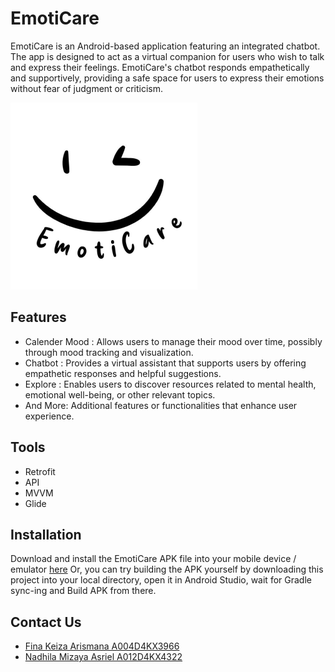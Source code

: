 
# EmotiCare

EmotiCare is an Android-based application featuring an integrated chatbot. The app is designed to act as a virtual companion for users who wish to talk and express their feelings. EmotiCare's chatbot responds empathetically and supportively, providing a safe space for users to express their emotions without fear of judgment or criticism.


![Logo](https://github.com/nadhilamizayaasriel/emoticaresjson/blob/716c7b1f66fea657ce2bb7918c50a724cbde2268/logo.png?raw=true)


## Features

- Calender Mood : Allows users to manage their mood over time, possibly through mood tracking and visualization.
- Chatbot : Provides a virtual assistant that supports users by offering empathetic responses and helpful suggestions.
- Explore : Enables users to discover resources related to mental health, emotional well-being, or other relevant topics.
- And More: Additional features or functionalities that enhance user experience.



## Tools
- Retrofit
- API
- MVVM
- Glide
## Installation


    
Download and install the EmotiCare APK file into your mobile device / emulator [here](https://bit.ly/EmotiCare)
Or, you can try building the APK yourself by downloading this project into your local directory, open it in Android Studio, wait for Gradle sync-ing and Build APK from there.
## Contact Us

- [Fina Keiza Arismana A004D4KX3966](https://github.com/alweismiau)
- [Nadhila Mizaya Asriel A012D4KX4322](https://github.com/nadhilamizayaasriel)

